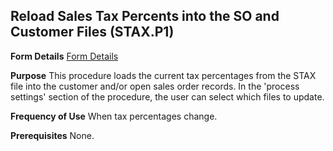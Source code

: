 ## Reload Sales Tax Percents into the SO and Customer Files (STAX.P1)
<PageHeader />

**Form Details**
[Form Details](../STAX-P1-1/README.md)

**Purpose**
This procedure loads the current tax percentages from the STAX file into the
customer and/or open sales order records. In the 'process settings' section of
the procedure, the user can select which files to update.

**Frequency of Use**
When tax percentages change.

**Prerequisites**
None.

<badge text= "Version 8.10.57 " vertical="middle" />

<PageFooter />
